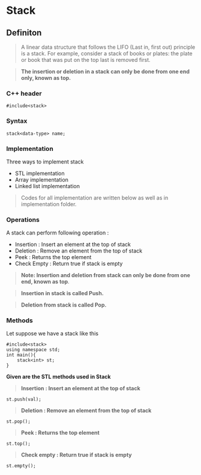 # Stack

## Definiton
> A linear data structure that follows the LIFO (Last in, first out) principle is a stack. For example, consider a stack of books or plates: the plate or book that was put on the top last is removed first.

>**The insertion or deletion in a stack can only be done from one end only, known as top.**

### C++ header
`#include<stack>`

### Syntax
`stack<data-type> name;`

### Implementation
Three ways to implement stack
- STL implementation
- Array implementation
- Linked list implementation
>Codes for all implementation are written below as well as in implementation folder.

### Operations
A stack can perform following operation :
- Insertion : Insert an element at the top of stack
- Deletion : Remove an element from the top of stack
- Peek : Returns the top element
- Check Empty : Return true if stack is empty
>**Note: Insertion and deletion from stack can only be done from one end, known as top**.

>**Insertion in stack is called Push.**

>**Deletion from stack is called Pop.**

### Methods
Let suppose we have a stack like this
```
#include<stack>
using namespace std;
int main(){
    stack<int> st;
}
```
**Given are the STL methods used in Stack**

>**Insertion : Insert an element at the top of stack** 

`st.push(val);`

>**Deletion : Remove an element from the top of stack**

`st.pop();`

>**Peek : Returns the top element**

`st.top();`

>**Check empty : Return true if stack is empty**

`st.empty();`

